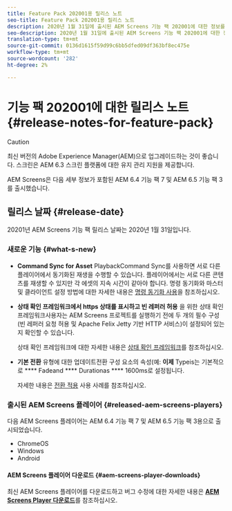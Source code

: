 ```yaml
---
title: Feature Pack 202001용 릴리스 노트
seo-title: Feature Pack 202001용 릴리스 노트
description: 2020년 1월 31일에 출시된 AEM Screens 기능 팩 202001에 대한 정보를 보려면 이 페이지를 따르십시오.
seo-description: 2020년 1월 31일에 출시된 AEM Screens 기능 팩 202001에 대한 정보를 보려면 이 페이지를 따르십시오.
translation-type: tm+mt
source-git-commit: 0136d1615f59d99c6bb5dfed09df363bf8ec475e
workflow-type: tm+mt
source-wordcount: '282'
ht-degree: 2%

---
```



# 기능 팩 202001에 대한 릴리스 노트{#release-notes-for-feature-pack}

>[!CAUTION]
>
>최신 버전의 Adobe Experience Manager(AEM)으로 업그레이드하는 것이 좋습니다. 스크린은 AEM 6.3 스크린 플랫폼에 대한 유지 관리 지원을 제공합니다.

AEM Screens은 다음 세부 정보가 포함된 AEM 6.4 기능 팩 7 및 AEM 6.5 기능 팩 3를 출시했습니다.

## 릴리스 날짜 {#release-date}

20201년 AEM Screens 기능 팩 릴리스 날짜는 2020년 1월 31일입니다.

### 새로운 기능 {#what-s-new}

* **Command Sync for Asset**
PlaybackCommand Sync를 사용하면 서로 다른 플레이어에서 동기화된 재생을 수행할 수 있습니다. 플레이어에서는 서로 다른 콘텐츠를 재생할 수 있지만 각 에셋의 지속 시간이 같아야 합니다.
명령 동기화와 마스터 및 클라이언트 설정 방법에 대한 자세한 내용은 [명령 동기화 사용](using-command-sync.md)을 참조하십시오.

* **상태 확인 프레임워크에서 https 상태를 표시하고 빈 레퍼러 허용**
을 위한 상태 확인 프레임워크사용자는 AEM Screens 프로젝트를 실행하기 전에 두 개의 필수 구성(빈 레퍼러 요청 허용 및 Apache Felix Jetty 기반 HTTP 서비스)이 설정되어 있는지 확인할 수 있습니다.

   상태 확인 프레임워크에 대한 자세한 내용은 [상태 확인 프레임워크](/help/user-guide/configuring-screens-introduction.md#health-check-framework)를 참조하십시오.

* **기본 전환**
유형에 대한 업데이트전환 구성 요소의 속성(예: 
**이제** Typeis는 기본적으로  **** Fadeand  **** Durationas  **** 1600ms로 설정됩니다.

   자세한 내용은 [전환 적용](/help/user-guide/applying-transitions.md) 사용 사례를 참조하십시오.


### 출시된 AEM Screens 플레이어 {#released-aem-screens-players}

다음 AEM Screens 플레이어는 AEM 6.4 기능 팩 7 및 AEM 6.5 기능 팩 3용으로 출시되었습니다.

* ChromeOS
* Windows
* Android

#### AEM Screens 플레이어 다운로드 {#aem-screens-player-downloads}

최신 AEM Screens 플레이어를 다운로드하고 버그 수정에 대한 자세한 내용은 [**AEM Screens Player 다운로드**](https://download.macromedia.com/screens/)를 참조하십시오.
